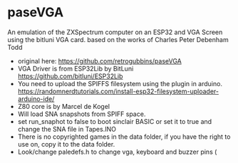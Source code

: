 # paseVGA

An emulation of the ZXSpectrum computer on an ESP32 and VGA Screen using the
bitluni VGA card. based on the works of Charles Peter Debenham Todd 

* original here: https://github.com/retrogubbins/paseVGA
* VGA Driver is from ESP32Lib by BitLuni https://github.com/bitluni/ESP32Lib
* You need to upload the SPIFFS filesystem using the plugin in arduino. https://randomnerdtutorials.com/install-esp32-filesystem-uploader-arduino-ide/
* Z80 core is by Marcel de Kogel
* Will load SNA snapshots from SPIFF space.
* set run_snaphot to false  to boot sinclair BASIC or set it to true and  change the SNA file  in Tapes.INO 
* There is no copyrighted games in the data folder, if you have the right to use on, copy it to the data folder.
* Look/change paledefs.h to change vga, keyboard and buzzer pins (

